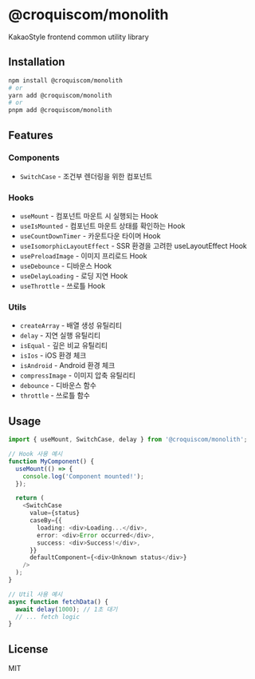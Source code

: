 # @croquiscom/monolith

KakaoStyle frontend common utility library

## Installation

```bash
npm install @croquiscom/monolith
# or
yarn add @croquiscom/monolith
# or
pnpm add @croquiscom/monolith
```

## Features

### Components
- `SwitchCase` - 조건부 렌더링을 위한 컴포넌트

### Hooks
- `useMount` - 컴포넌트 마운트 시 실행되는 Hook
- `useIsMounted` - 컴포넌트 마운트 상태를 확인하는 Hook
- `useCountDownTimer` - 카운트다운 타이머 Hook
- `useIsomorphicLayoutEffect` - SSR 환경을 고려한 useLayoutEffect Hook
- `usePreloadImage` - 이미지 프리로드 Hook
- `useDebounce` - 디바운스 Hook
- `useDelayLoading` - 로딩 지연 Hook
- `useThrottle` - 쓰로틀 Hook

### Utils
- `createArray` - 배열 생성 유틸리티
- `delay` - 지연 실행 유틸리티
- `isEqual` - 깊은 비교 유틸리티
- `isIos` - iOS 환경 체크
- `isAndroid` - Android 환경 체크
- `compressImage` - 이미지 압축 유틸리티
- `debounce` - 디바운스 함수
- `throttle` - 쓰로틀 함수

## Usage

```typescript
import { useMount, SwitchCase, delay } from '@croquiscom/monolith';

// Hook 사용 예시
function MyComponent() {
  useMount(() => {
    console.log('Component mounted!');
  });

  return (
    <SwitchCase
      value={status}
      caseBy={{
        loading: <div>Loading...</div>,
        error: <div>Error occurred</div>,
        success: <div>Success!</div>,
      }}
      defaultComponent={<div>Unknown status</div>}
    />
  );
}

// Util 사용 예시
async function fetchData() {
  await delay(1000); // 1초 대기
  // ... fetch logic
}
```

## License

MIT 
